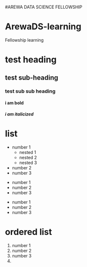 #AREWA DATA SCIENCE FELLOWSHIP


# ArewaDS-learning
Fellowship learning 
# test heading
## test sub-heading
### test sub sub heading
#### **i am bold**
##### *i am italicized*
# list

- number 1
  - nested 1
  - nested 2
  - nested 3
- number 2
- number 3

* number 1
* number 2
* number 3

+ number 1
+ number 2
+ number 3

# ordered list 

1. number 1
2. number 2
3. number 3
4. 
